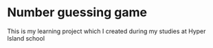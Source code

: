 # Number guessing game 

This is my learning project which I created during my studies at Hyper Island school 

